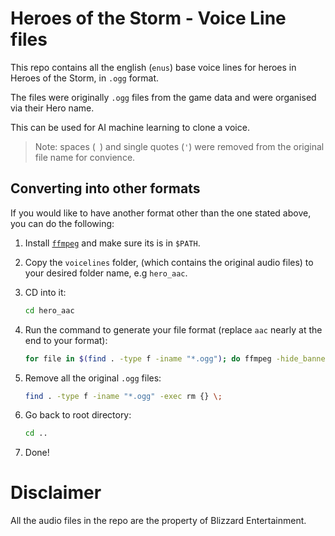 # Heroes of the Storm - Voice Line files

This repo contains all the english (`enus`) base voice lines for heroes in Heroes of the Storm, in `.ogg` format.

The files were originally `.ogg` files from the game data and were organised via their Hero name.

This can be used for AI machine learning to clone a voice.

>Note: spaces (` `) and single quotes (`'`) were removed from the original file name for convience. 

## Converting into other formats

If you would like to have another format other than the one stated above, you can do the following:

1. Install [`ffmpeg`](https://ffmpeg.org/) and make sure its is in `$PATH`.
2. Copy the `voicelines` folder, (which contains the original audio files) to your desired folder name, e.g `hero_aac`.
3. CD into it: 
    
    ```bash
    cd hero_aac
    ```
4. Run the command to generate your file format (replace `aac` nearly at the end to your format):

    ```bash
    for file in $(find . -type f -iname "*.ogg"); do ffmpeg -hide_banner -loglevel error -i $file ${file%.*}.aac; done
    ```
5. Remove all the original `.ogg` files:
    ```bash
    find . -type f -iname "*.ogg" -exec rm {} \;
    ```
6. Go back to root directory:
    ```bash
    cd ..
    ```
7. Done!

# Disclaimer

All the audio files in the repo are the property of Blizzard Entertainment.  
